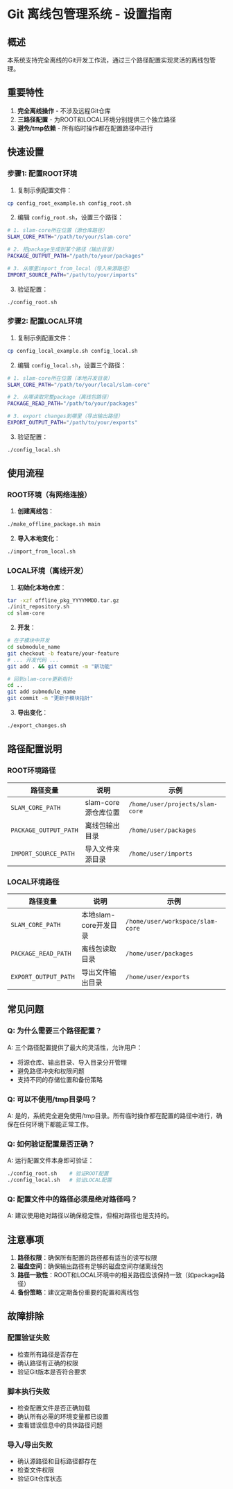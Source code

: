 # Git 离线包管理系统 - 设置指南

## 概述

本系统支持完全离线的Git开发工作流，通过三个路径配置实现灵活的离线包管理。

## 重要特性

1. **完全离线操作** - 不涉及远程Git仓库
2. **三路径配置** - 为ROOT和LOCAL环境分别提供三个独立路径
3. **避免/tmp依赖** - 所有临时操作都在配置路径中进行

## 快速设置

### 步骤1: 配置ROOT环境

1. 复制示例配置文件：
```bash
cp config_root_example.sh config_root.sh
```

2. 编辑 `config_root.sh`，设置三个路径：
```bash
# 1. slam-core所在位置（源仓库路径）
SLAM_CORE_PATH="/path/to/your/slam-core"

# 2. 把package生成到某个路径（输出目录）
PACKAGE_OUTPUT_PATH="/path/to/your/packages"

# 3. 从哪里import_from_local（导入来源路径）
IMPORT_SOURCE_PATH="/path/to/your/imports"
```

3. 验证配置：
```bash
./config_root.sh
```

### 步骤2: 配置LOCAL环境

1. 复制示例配置文件：
```bash
cp config_local_example.sh config_local.sh
```

2. 编辑 `config_local.sh`，设置三个路径：
```bash
# 1. slam-core所在位置（本地开发目录）
SLAM_CORE_PATH="/path/to/your/local/slam-core"

# 2. 从哪读取完整package（离线包路径）
PACKAGE_READ_PATH="/path/to/your/packages"

# 3. export changes到哪里（导出输出路径）
EXPORT_OUTPUT_PATH="/path/to/your/exports"
```

3. 验证配置：
```bash
./config_local.sh
```

## 使用流程

### ROOT环境（有网络连接）

1. **创建离线包**：
```bash
./make_offline_package.sh main
```

2. **导入本地变化**：
```bash
./import_from_local.sh
```

### LOCAL环境（离线开发）

1. **初始化本地仓库**：
```bash
tar -xzf offline_pkg_YYYYMMDD.tar.gz
./init_repository.sh
cd slam-core
```

2. **开发**：
```bash
# 在子模块中开发
cd submodule_name
git checkout -b feature/your-feature
# ... 开发代码 ...
git add . && git commit -m "新功能"

# 回到slam-core更新指针
cd ..
git add submodule_name
git commit -m "更新子模块指针"
```

3. **导出变化**：
```bash
./export_changes.sh
```

## 路径配置说明

### ROOT环境路径

| 路径变量 | 说明 | 示例 |
|---------|------|------|
| `SLAM_CORE_PATH` | slam-core源仓库位置 | `/home/user/projects/slam-core` |
| `PACKAGE_OUTPUT_PATH` | 离线包输出目录 | `/home/user/packages` |
| `IMPORT_SOURCE_PATH` | 导入文件来源目录 | `/home/user/imports` |

### LOCAL环境路径

| 路径变量 | 说明 | 示例 |
|---------|------|------|
| `SLAM_CORE_PATH` | 本地slam-core开发目录 | `/home/user/workspace/slam-core` |
| `PACKAGE_READ_PATH` | 离线包读取目录 | `/home/user/packages` |
| `EXPORT_OUTPUT_PATH` | 导出文件输出目录 | `/home/user/exports` |

## 常见问题

### Q: 为什么需要三个路径配置？
A: 三个路径配置提供了最大的灵活性，允许用户：
- 将源仓库、输出目录、导入目录分开管理
- 避免路径冲突和权限问题
- 支持不同的存储位置和备份策略

### Q: 可以不使用/tmp目录吗？
A: 是的，系统完全避免使用/tmp目录。所有临时操作都在配置的路径中进行，确保在任何环境下都能正常工作。

### Q: 如何验证配置是否正确？
A: 运行配置文件本身即可验证：
```bash
./config_root.sh    # 验证ROOT配置
./config_local.sh   # 验证LOCAL配置
```

### Q: 配置文件中的路径必须是绝对路径吗？
A: 建议使用绝对路径以确保稳定性，但相对路径也是支持的。

## 注意事项

1. **路径权限**：确保所有配置的路径都有适当的读写权限
2. **磁盘空间**：确保输出路径有足够的磁盘空间存储离线包
3. **路径一致性**：ROOT和LOCAL环境中的相关路径应该保持一致（如package路径）
4. **备份策略**：建议定期备份重要的配置和离线包

## 故障排除

### 配置验证失败
- 检查所有路径是否存在
- 确认路径有正确的权限
- 验证Git版本是否符合要求

### 脚本执行失败
- 检查配置文件是否正确加载
- 确认所有必需的环境变量都已设置
- 查看错误信息中的具体路径问题

### 导入/导出失败
- 确认源路径和目标路径都存在
- 检查文件权限
- 验证Git仓库状态 